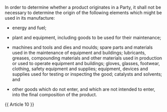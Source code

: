 
In order to determine whether a product originates in a Party, it shall not be necessary to determine the origin of the following elements which might be used in its manufacture:

- energy and fuel;

- plant and equipment, including goods to be used for their maintenance;

- machines and tools and dies and moulds; spare parts and materials used in the maintenance of equipment and buildings; lubricants, greases, compounding materials and other materials used in production or used to operate equipment and buildings; gloves, glasses, footwear, clothing, safety equipment and supplies; equipment, devices and supplies used for testing or inspecting the good; catalysts and solvents; and

- other goods which do not enter, and which are not intended to enter, into the final composition of the product.

{{ Article 10 }}